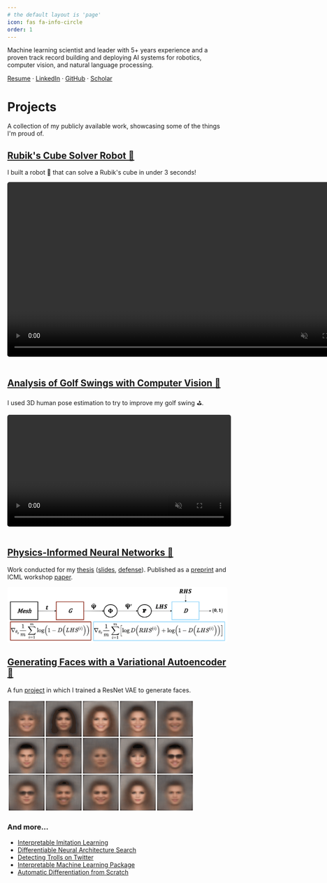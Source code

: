 ```yaml
---
# the default layout is 'page'
icon: fas fa-info-circle
order: 1
---
```


Machine learning scientist and leader with 5+ years experience and a proven track record building and deploying AI systems for robotics, computer vision, and natural language processing.

[Resume](resume/DylanRandleResume.pdf) · [LinkedIn](https://linkedin.com/in/dylanrandle/) · [GitHub](https://github.com/dylanrandle) · [Scholar](https://scholar.google.com/citations?user=62z1l9cAAAAJ)

# Projects

A collection of my publicly available work, showcasing some of the things I'm proud of.

## [Rubik's Cube Solver Robot 🔗](https://github.com/dylanrandle/rubiks-cube-solver)

I built a robot 🦾 that can solve a Rubik's cube in under 3 seconds!

<video width="auto" height="400" controls muted autoplay loop style="border-radius:5px; margin-bottom:15px">
  <source src="../assets/videos/rubiks-cube-robot.MOV" type="video/mp4">
</video>

## [Analysis of Golf Swings with Computer Vision 🔗](https://dylanrandle-golf-cv.streamlit.app)

I used 3D human pose estimation to try to improve my golf swing ⛳.

<video width="auto" height="256" controls muted autoplay loop style="border-radius:5px; margin-bottom:15px">
  <source src="../assets/videos/golf-cv.MOV" type="video/mp4">
</video>

## [Physics-Informed Neural Networks 🔗](../assets/docs/Harvard_Masters_Thesis_Submit.pdf)

Work conducted for my [thesis](../assets/docs/Harvard_Masters_Thesis_Submit.pdf) ([slides](../assets/docs/Thesis_Defense_Presentation_Final.pdf), [defense](https://www.youtube.com/watch?feature=player_embedded&v=bq2FurxD2Xo)). Published as a [preprint](../assets/docs/GAN_Paper_Preprint.pdf) and ICML workshop [paper](../assets/docs/GAN_Paper_AI4Science.pdf).

<img height="128" width="auto" src="../assets/images/deqgan.png" style="border-radius:5px" >

## [Generating Faces with a Variational Autoencoder 🔗](https://github.com/dylanrandle/deepgen)

A fun [project](https://github.com/dylanrandle/deepgen) in which I trained a ResNet VAE to generate faces.

<img height="256" width="auto" src="../assets/images/deepgen.gif" style="border-radius:5px" >

### And more...

- [Interpretable Imitation Learning](../assets/docs/IRL_Final_Report.pdf)
- [Differentiable Neural Architecture Search](https://towardsdatascience.com/investigating-differentiable-neural-architecture-search-for-scientific-datasets-62899be8714e?source=friends_link&sk=bece331a719b31f24118c4b538b71d4f)
- [Detecting Trolls on Twitter](https://dylanrandle.github.io/troll_classification)
- [Interpretable Machine Learning Package](https://github.com/dylanrandle/pynterp)
- [Automatic Differentiation from Scratch](https://github.com/dylanrandle/autograd)

<!--
# CUT
- [A Review of Bayesian GANs](../assets/bayesgan/bayesgan.html)
- [Workshop on Containerized Cloud Computing](https://colab.research.google.com/drive/1HUxNsHqqTZ1FRuveu6SS6gr6lCVe6QqO)
- [Training Tensorflow Models on a Spark Cluster](https://github.com/dylanrandle/spark-tensorflow)
- [Causal LSTMs for Mouse Microbiome Modeling](https://github.com/dylanrandle/microbiome)
-->

